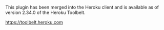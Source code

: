 This plugin has been merged into the Heroku client and is available
as of version 2.34.0 of the Heroku Toolbelt.

<https://toolbelt.heroku.com>
